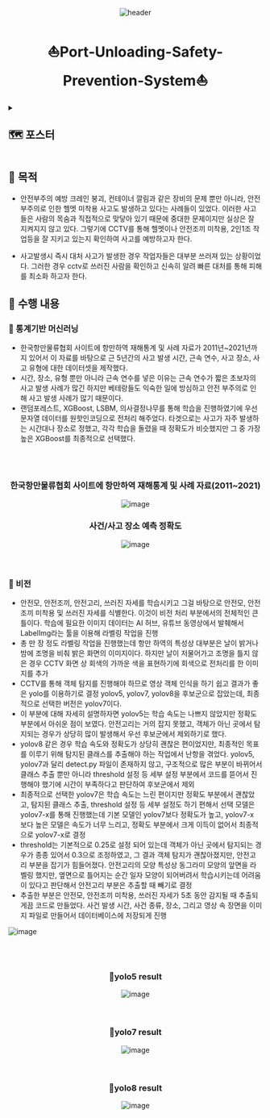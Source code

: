 <div align = "center" >

![header](https://capsule-render.vercel.app/api?type=waving&&color=gradient&height=100&section=header&fontSize=100)
</div>

<div align="center">
    <h1>  ⛵Port-Unloading-Safety-Prevention-System⛵ </h1>
</div>
<div align ="left">
    
<details> 
    
<summary><h2>🗺️ 포스터</summary>
<img width="906" alt="image" src="https://github.com/rkdaudgus94/Port-safety-prevent-system/assets/76949032/5977c213-e623-4b2c-9eba-895f5ab1189a">

</details>
</div>

<div align ="left">

## 🚩 목적
- 안전부주의 예방 
 크레인 붕괴, 컨테이너 깔림과 같은 장비의 문제 뿐만 아니라, 안전 부주의로 인한 헬멧 미착용 사고도 발생하고 있다는 사례들이 있었다. 
 이러한 사고들은 사람의 목숨과 직접적으로 맞닿아 있기 때문에 중대한 문제이지만 실상은 잘 지켜지지 않고 있다. 
 그렇기에 CCTV를 통해 헬멧이나 안전조끼 미착용, 2인1조 작업등을 잘 지키고 있는지 확인하여 사고를 예방하고자 한다.

- 사고발생시 즉시 대처
 사고가 발생한 경우 작업자들은 대부분 쓰러져 있는 상황이었다. 그러한 경우 cctv로 쓰러진 사람을 확인하고 신속히 알려 빠른 대처를 통해 피해를 최소화 하고자 한다.

## 💭 수행 내용
### 🥇 통계기반 머신러닝
 - 한국항만물류협회 사이트에 항만하역 재해통계 및 사례 자료가 2011년~2021년까지 있어서 이 자료를 바탕으로 근 5년간의 사고 발생 시간, 근속 연수, 사고 장소, 사고 유형에 대한 데이터셋을 제작했다.</br>
 - 시간, 장소, 유형 뿐만 아니라 근속 연수를 넣은 이유는 근속 연수가 짧은 초보자의 사고 발생 사례가 많긴 하지만 베테랑들도 익숙한 일에 방심하고 안전 부주의로 인해 사고 발생 사례가 많기 때문이다.</br>
 - 랜덤포레스트, XGBoost, LSBM, 의사결정나무를 통해 학습을 진행하였기에 우선 문자열 데이터를 원핫인코딩으로 전처리 해주었다. 타겟으로는 사고가 자주 발생하는 시간대나 장소로 정했고, 각각 학습을 돌렸을 때 정확도가 비슷했지만 그 중 가장 높은 XGBoost를 최종적으로 선택했다.</br>
</br>
</br>
 <div align ="center">
     
### 한국항만물류협회 사이트에 항만하역 재해통계 및 사례 자료(2011~2021)     
![image](https://github.com/rkdaudgus94/Port-safety-prevent-system/assets/76949032/3ed94c05-e3c0-45aa-941d-e76190c82a32)</br>

 </div>
 <div align ="center">
     
### 사건/사고 장소 예측 정확도     
![image](https://github.com/rkdaudgus94/Port-safety-prevent-system/assets/76949032/469c3a27-7023-4386-bf36-10a1fe54c925)
</br>
</br>
</br>
</div>

### 🥈 비전
- 안전모, 안전조끼, 안전고리, 쓰러진 자세를 학습시키고 그걸 바탕으로 안전모, 안전조끼 미착용 및 쓰러진 자세를 식별한다. 이것이 비전 처리 부분에서의 전체적인 큰 틀이다. 
 학습에 필요한 이미지 데이터는 AI 허브, 유튜브 동영상에서 발췌해서 LabelImg라는 툴을 이용해 라벨링 작업을 진행
 - 총 만 장 정도 라벨링 작업을 진행했는데 항만 하역의 특성상 대부분은 날이 밝거나 밤에 조명을 비춰 밝은 화면의 이미지이다. 하지만 날이 저물어가고 조명을 틀지 않은 경우 CCTV 화면 상 회색의 가까운 색을 표현하기에 회색으로 전처리를 한 이미지를 추가
 - CCTV를 통해 객체 탐지를 진행해야 하므로 영상 객체 인식을 하기 쉽고 결과가 좋은 yolo를 이용하기로 결정
 yolov5, yolov7, yolov8을 후보군으로 잡았는데, 최종적으로 선택한 버전은 yolov7이다.
 - 이 부분에 대해 자세히 설명하자면 yolov5는 학습 속도는 나쁘지 않았지만 정확도 부분에서 아쉬운 점이 보였다. 안전고리는 거의 잡지 못했고, 객체가 아닌 곳에서 탐지되는 경우가 상당히 많이 발생해서 우선 후보군에서 제외하기로 했다.
 - yolov8 같은 경우 학습 속도와 정확도가 상당히 괜찮은 편이었지만, 최종적인 목표를 이루기 위해 탐지된 클래스를 추출해야 하는 작업에서 난항을 겪었다.
 yolov5, yolov7과 달리 detect.py 파일이 존재하지 않고, 구조적으로 많은 부분이 바뀌어서 클래스 추출 뿐만 아니라 threshold 설정 등 세부 설정 부분에서 코드를 뜯어서 진행해야 했기에 시간이 부족하다고 판단하여 후보군에서 제외 
 - 최종적으로 선택한 yolov7은 학습 속도는 느린 편이지만 정확도 부분에서 괜찮았고, 탐지된 클래스 추출, threshold 설정 등 세부 설정도 하기 편해서 선택
 모델은 yolov7-x를 통해 진행했는데 기본 모델인 yolov7보다 정확도가 높고, yolov7-x 보다 높은 모델은 속도가 너무 느리고, 정확도 부분에서 크게 이득이 없어서 최종적으로 yolov7-x로 결정
 - threshold는 기본적으로 0.25로 설정 되어 있는데 객체가 아닌 곳에서 탐지되는 경우가 종종 있어서 0.3으로 조정하였고, 그 결과 객체 탐지가 괜찮아졌지만, 안전고리 부분을 잡기가 힘들어졌다.
 안전고리의 모양 특성상 동그라미 모양의 앞면을 라벨링 했지만, 옆면으로 틀어지는 순간 일자 모양이 되어버려서 학습시키는데 어려움이 있다고 판단해서 안전고리 부분은 추출할 때 빼기로 결정
 - 추출한 부분은 안전모, 안전조끼 미착용, 쓰러진 자세가 5초 동안 감지될 때 추출되게끔 코드로 만들었다. 사건 발생 시간, 사건 종류, 장소, 그리고 영상 속 장면을 이미지 파일로 만들어서 데이터베이스에 저장되게 진행

![image](https://github.com/rkdaudgus94/Port-safety-prevent-system/assets/76949032/5c78f7b4-8de7-40e3-98d4-cac6f3c89318)

<div align = "center">
    
</br>
</br>

### 🔘yolo5 result
![image](https://github.com/rkdaudgus94/Port-safety-prevent-system/assets/76949032/d658121c-c4b3-484f-959b-1e5a60b58d6c)
</br>
</br>
</br>
### 🔘yolo7 result
![image](https://github.com/rkdaudgus94/Port-safety-prevent-system/assets/76949032/6e420cc9-98dd-4a3f-a1a6-8f2fc3b20e9f)
</br>
</br>
</br>
### 🔘yolo8 result
![image](https://github.com/rkdaudgus94/Port-safety-prevent-system/assets/76949032/1745ea6c-a63c-4475-864c-da3a03f6910a)

</div>
